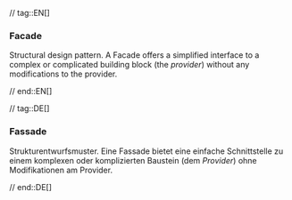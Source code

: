 // tag::EN[]
### Facade

Structural design pattern. A Facade offers a simplified interface to a complex
or complicated building block (the _provider_) without any modifications to the provider.

// end::EN[]

// tag::DE[]
### Fassade

Strukturentwurfsmuster. Eine Fassade bietet eine einfache
Schnittstelle zu einem komplexen oder komplizierten
Baustein (dem *Provider*) ohne Modifikationen am Provider.


// end::DE[]

